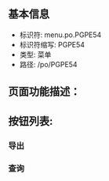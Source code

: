 
## 基本信息

- 标识符: menu.po.PGPE54
- 标识符缩写: PGPE54
- 类型: 菜单
- 路径: /po/PGPE54

## 页面功能描述：





## 按钮列表:


### 导出



### 查询


